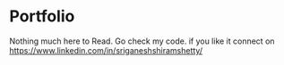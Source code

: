 # Portfolio
Nothing much here to Read. Go check my code.
if you like it connect on https://www.linkedin.com/in/sriganeshshiramshetty/